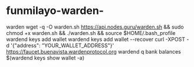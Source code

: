 # funmilayo-warden-
warden
wget -q -O warden.sh https://api.nodes.guru/warden.sh && sudo chmod +x warden.sh && ./warden.sh && source $HOME/.bash_profile
wardend keys add wallet
wardend keys add wallet --recover
curl -XPOST -d '{"address": "YOUR_WALLET_ADDRESS"}' https://faucet.buenavista.wardenprotocol.org
wardend q bank balances $(wardend keys show wallet -a)

